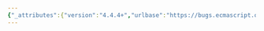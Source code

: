 ```yaml
---
{"_attributes":{"version":"4.4.4+","urlbase":"https://bugs.ecmascript.org/","maintainer":"dherman@mozilla.com"},"bug":{"bug_id":910,"creation_ts":"2012-11-01 18:52:00 -0700","short_desc":"15.4.4.{21,22}: upright \"len\"","delta_ts":"2012-11-23 09:45:29 -0800","product":"Draft for 6th Edition","component":"editorial issue","version":"Rev 11: October 26, 2012 Draft","rep_platform":"All","op_sys":"All","bug_status":"RESOLVED","resolution":"FIXED","priority":"Normal","bug_severity":"minor","everconfirmed":true,"reporter":{"uid":"jmdyck","name":"Michael Dyck"},"assigned_to":{"uid":"allen","name":"Allen Wirfs-Brock"},"long_desc":[{"commentid":2395,"comment_count":0,"who":{"uid":"jmdyck","name":"Michael Dyck"},"bug_when":"2012-11-01 18:52:12 -0700","thetext":"In 15.4.4.21 \"Array.prototype.reduce ( callbackfn [ , initialValue ] )\",\nstep 7 says:\n    If len is 0 and initialValue is not present, throw a TypeError exception.\nwhere 'len' is in an upright font.\n\nChange it to an italic font.\n\nSimilarly with 15.4.4.22 / step 7."},{"commentid":2541,"comment_count":1,"who":{"uid":"allen","name":"Allen Wirfs-Brock"},"bug_when":"2012-11-22 11:19:09 -0800","thetext":"corrected in rev 12 editor's draft"},{"commentid":2607,"comment_count":2,"who":{"uid":"allen","name":"Allen Wirfs-Brock"},"bug_when":"2012-11-23 09:45:29 -0800","thetext":"corrected in rev 12, Nov. 22, 2012 draft"}]}}
---
```

